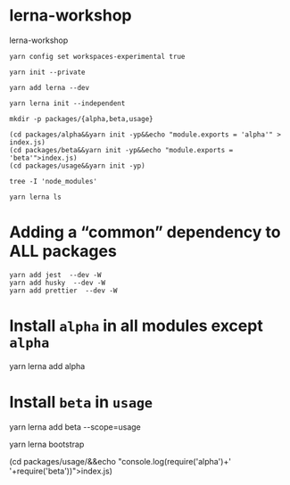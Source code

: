 # lerna-workshop
lerna-workshop
```
yarn config set workspaces-experimental true
```
```
yarn init --private
```
```
yarn add lerna --dev
```
```
yarn lerna init --independent
```
```
mkdir -p packages/{alpha,beta,usage}
```
```
(cd packages/alpha&&yarn init -yp&&echo "module.exports = 'alpha'" > index.js)
(cd packages/beta&&yarn init -yp&&echo "module.exports = 'beta'">index.js)
(cd packages/usage&&yarn init -yp)
```
```
tree -I 'node_modules'
```
```
yarn lerna ls
```

# Adding a “common” dependency to ALL packages
```
yarn add jest  --dev -W
yarn add husky  --dev -W
yarn add prettier  --dev -W
```

# Install `alpha` in all modules except `alpha`
yarn lerna add alpha

# Install `beta` in `usage`
yarn lerna add beta --scope=usage


yarn lerna bootstrap

(cd packages/usage/&&echo "console.log(require('alpha')+' '+require('beta'))">index.js)
